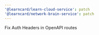 ```yaml
---
'@learncard/learn-cloud-service': patch
'@learncard/network-brain-service': patch
---
```


Fix Auth Headers in OpenAPI routes
